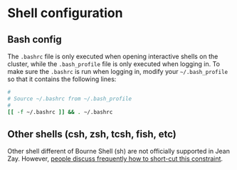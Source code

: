 # Shell configuration

## Bash config

The `.bashrc` file is only executed when opening interactive shells on the cluster, while the `.bash_profile` file is only executed when logging in.
To make sure the `.bashrc` is run when logging in, modify your `~/.bash_profile` so that it contains the following lines:

```bash
#
# Source ~/.bashrc from ~/.bash_profile
#
[[ -f ~/.bashrc ]] && . ~/.bashrc
```

## Other shells (csh, zsh, tcsh, fish, etc)

Other shell different of Bourne Shell (sh) are not officially supported in Jean Zay. 
However, [people discuss frequently how to short-cut this constraint](https://github.com/jean-zay-users/jean-zay-doc/issues/18).